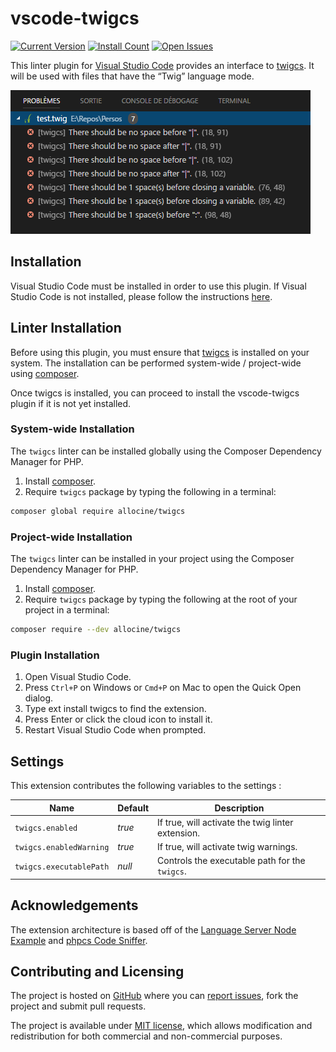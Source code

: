 # vscode-twigcs

[![Current Version](https://vsmarketplacebadge.apphb.com/version/cerzat43.twigcs.svg)](https://marketplace.visualstudio.com/items?itemName=cerzat43.twigcs)
[![Install Count](https://vsmarketplacebadge.apphb.com/installs/cerzat43.twigcs.svg)](https://marketplace.visualstudio.com/items?itemName=cerzat43.twigcs)
[![Open Issues](https://vsmarketplacebadge.apphb.com/rating/cerzat43.twigcs.svg)](https://marketplace.visualstudio.com/items?itemName=cerzat43.twigcs)

This linter plugin for [Visual Studio Code](https://code.visualstudio.com/) provides an interface to [twigcs](https://github.com/allocine/twigcs). It will be used with files that have the “Twig” language mode.

![Twigcs example](twigcs_ex.png)

## Installation

Visual Studio Code must be installed in order to use this plugin. If Visual Studio Code is not installed, please follow the instructions [here](https://code.visualstudio.com/Docs/editor/setup).

## Linter Installation

Before using this plugin, you must ensure that [twigcs](https://github.com/allocine/twigcs) is installed on your system. The installation can be performed system-wide / project-wide using [composer](https://getcomposer.org/).

Once twigcs is installed, you can proceed to install the vscode-twigcs plugin if it is not yet installed.

### System-wide Installation

The `twigcs` linter can be installed globally using the Composer Dependency Manager for PHP.

1. Install [composer](https://getcomposer.org/doc/00-intro.md).
2. Require `twigcs` package by typing the following in a terminal:

```bash
composer global require allocine/twigcs
```

### Project-wide Installation

The `twigcs` linter can be installed in your project using the Composer Dependency Manager for PHP.

1. Install [composer](https://getcomposer.org/doc/00-intro.md).
2. Require `twigcs` package by typing the following at the root of your project in a terminal:

```bash
composer require --dev allocine/twigcs
```

### Plugin Installation

1. Open Visual Studio Code.
2. Press `Ctrl+P` on Windows or `Cmd+P` on Mac to open the Quick Open dialog.
3. Type ext install twigcs to find the extension.
4. Press Enter or click the cloud icon to install it.
5. Restart Visual Studio Code when prompted.

## Settings

This extension contributes the following variables to the settings :

| Name                    | Default | Description                                       |
| ----------------------- | ------- | ------------------------------------------------- |
| `twigcs.enabled`        | _true_  | If true, will activate the twig linter extension. |
| `twigcs.enabledWarning` | _true_  | If true, will activate twig warnings.             |
| `twigcs.executablePath` | _null_  | Controls the executable path for the `twigcs`.    |

## Acknowledgements

The extension architecture is based off of the [Language Server Node Example](https://github.com/Microsoft/vscode-languageserver-node-example) and [phpcs Code Sniffer](https://github.com/ikappas/vscode-phpcs).

## Contributing and Licensing

The project is hosted on [GitHub](https://github.com/cerzat43/vscode-twigcs) where you can [report issues](https://github.com/cerzat43/vscode-twigcs/issues), fork the project and submit pull requests.

The project is available under [MIT license](https://github.com/Cerzat43/vscode-twigcs/blob/master/LICENSE), which allows modification and redistribution for both commercial and non-commercial purposes.

